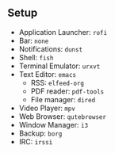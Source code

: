 
## Setup

- Application Launcher: `rofi`
- Bar: `none`
- Notifications: `dunst`
- Shell: `fish`
- Terminal Emulator: `urxvt`
- Text Editor: `emacs`
    - RSS: `elfeed-org`
    - PDF reader: `pdf-tools`
    - File manager: `dired`
- Video Player: `mpv`
- Web Browser: `qutebrowser`
- Window Manager: `i3`
- Backup: `borg`
- IRC: `irssi`

